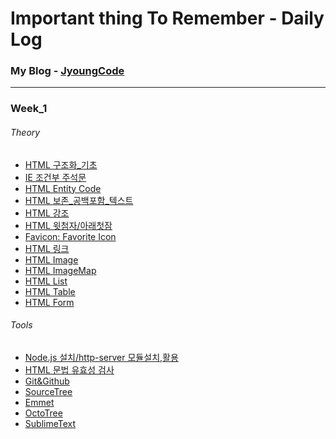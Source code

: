 # Important thing To Remember - Daily Log

### My Blog - [JyoungCode](http://jyoungcode.github.io/)
--------------------------------------------------------
### Week_1
###### Theory
- [HTML 구조화_기초]()
- [IE 조건부 주석문]()
- [HTML Entity Code]()
- [HTML 보존_공백포함_텍스트]()
- [HTML 강조]()
- [HTML 윗첨자/아래첫잠]()
- [Favicon: Favorite Icon]()
- [HTML 링크]()
- [HTML Image]()
- [HTML ImageMap]()
- [HTML List]()
- [HTML Table]()
- [HTML Form]()

###### Tools
- [Node.js 설치/http-server 모듈설치,활용](https://github.com/jyoungcode/Front-end-school/blob/master/Week1/Tools/Node_js.md)
- [HTML 문법 유효성 검사]()
- [Git&Github]()
- [SourceTree]()
- [Emmet]()
- [OctoTree]()
- [SublimeText]()





